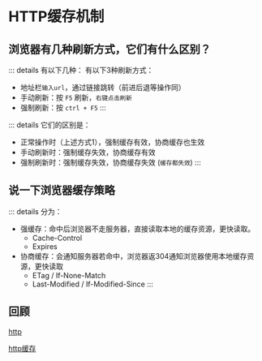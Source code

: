 # HTTP缓存机制

## 浏览器有几种刷新方式，它们有什么区别？

::: details 有以下几种：
有以下3种刷新方式：
- 地址栏`输入url`，通过链接跳转（前进后退等操作同）
- 手动刷新：按 `F5` 刷新，`右键点击刷新`
- 强制刷新：按 `ctrl + F5`
:::

::: details 它们的区别是：
- 正常操作时（上述方式1），强制缓存有效，协商缓存也生效
- 手动刷新时：强制缓存失效，协商缓存有效
- 强制刷新时：强制缓存失效，协商缓存失效 (`缓存都失效`)
:::

## 说一下浏览器缓存策略

::: details 分为：
- 强缓存：命中后浏览器不走服务器，直接读取本地的缓存资源，更快读取。
  - Cache-Control
  - Expires
- 协商缓存：会通知服务器若命中，浏览器返304通知浏览器使用本地缓存资源，更快读取
  - ETag / If-None-Match
  - Last-Modified / If-Modified-Since
:::

## 回顾

[http](../../%E7%9B%B4%E5%87%BB%E6%A6%82%E5%BF%B5/04http/s_http_1-http.md)

[http缓存](../../%E7%9B%B4%E5%87%BB%E6%A6%82%E5%BF%B5/04http/s_http_4-http%E7%BC%93%E5%AD%98.md)